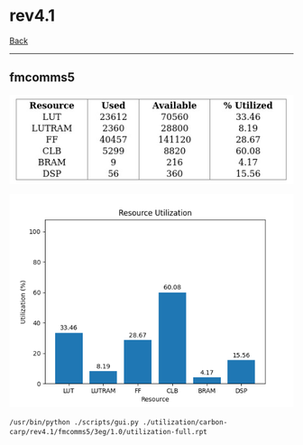 # rev4.1

[Back](<../carbon-carp.md>)

---

## fmcomms5

<p align="center">
	<img src="../../../../images/carbon-carp/rev4.1/fmcomms5/3eg/1.0/table.jpg" />
</p>

<p align="center">
	<img src="../../../../images/carbon-carp/rev4.1/fmcomms5/3eg/1.0/graph.png" />
</p>

`/usr/bin/python ./scripts/gui.py ./utilization/carbon-carp/rev4.1/fmcomms5/3eg/1.0/utilization-full.rpt`

